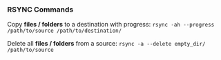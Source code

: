 ### RSYNC Commands

Copy **files / folders** to a destination with progress:
`rsync -ah --progress /path/to/source /path/to/destination/`

Delete all **files / folders** from a source:
`rsync -a --delete empty_dir/ /path/to/source`

